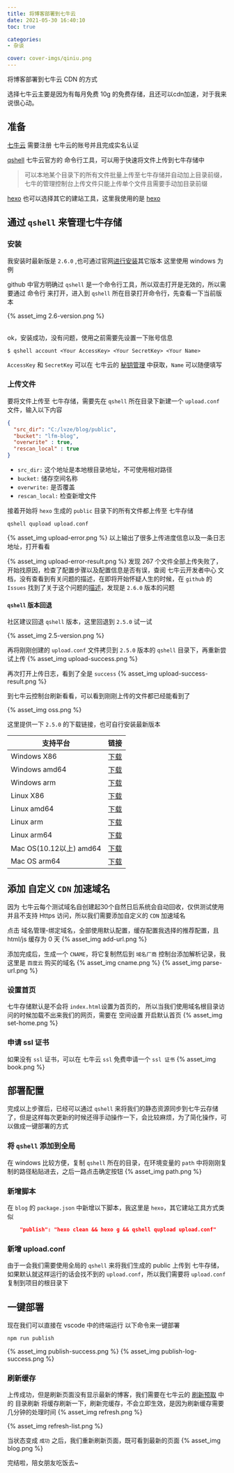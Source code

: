 ```yaml
---
title: 将博客部署到七牛云
date: 2021-05-30 16:40:10
toc: true

categories:
- 杂谈

cover: cover-imgs/qiniu.png
---
```

将博客部署到七牛云 CDN 的方式
<!-- more -->

选择七牛云主要是因为有每月免费 10g 的免费存储，且还可以cdn加速，对于我来说很心动。

## 准备

[七牛云](https://www.qiniu.com/)
  需要注册 七牛云的账号并且完成实名认证

[qshell](https://github.com/qiniu/)
  七牛云官方的 命令行工具，可以用于快速将文件上传到七牛存储中
  >可以本地某个目录下的所有文件批量上传至七牛存储并自动加上目录前缀，七牛的管理控制台上传文件只能上传单个文件且需要手动加目录前缀

[hexo](https://hexo.io/)
  也可以选择其它的建站工具，这里我使用的是 [hexo](https://hexo.io/)

## 通过 `qshell` 来管理七牛存储

### 安装 
我安装时最新版是 `2.6.0` ,也可通过官网[进行安装](https://github.com/qiniu/qshell#%E4%B8%8B%E8%BD%BD)其它版本
这里使用 windows 为例

github 中官方明确过 `qshell` 是一个命令行工具，所以双击打开是无效的，所以需要通过 命令行 来打开，进入到 `qshell` 所在目录打开命令行，先查看一下当前版本 

{% asset_img 2.6-version.png %}
<br/>
<br/>

ok，安装成功，没有问题，使用之前需要先设置一下账号信息

``` shell
$ qshell account <Your AccessKey> <Your SecretKey> <Your Name>
```
`AccessKey` 和 `SecretKey` 可以在 七牛云的 [秘钥管理](https://portal.qiniu.com/user/key) 中获取，`Name` 可以随便填写

### 上传文件
要将文件上传至 七牛存储，需要先在 `qshell` 所在目录下新建一个 `upload.conf` 文件，输入以下内容
``` json
{
  "src_dir": "C:/lvze/blog/public",
  "bucket": "lfm-blog",
  "overwrite" : true,
  "rescan_local" : true
}
```
- `src_dir:` 这个地址是本地根目录地址，不可使用相对路径
- `bucket:` 储存空间名称
- `overwrite:` 是否覆盖
- `rescan_local:` 检查新增文件


接着开始将 `hexo` 生成的 `public` 目录下的所有文件都上传至 七牛存储

``` shell
qshell qupload upload.conf
```

{% asset_img upload-error.png %}
以上输出了很多上传进度信息以及一条日志地址，打开看看

{% asset_img upload-error-result.png %}
发现 267 个文件全部上传失败了，开始找原因，检查了配置步骤以及配置信息是否有误，查阅 七牛云开发者中心 文档，没有查看到有关问题的描述，在即将开始怀疑人生的时候，在 `github` 的 `Issues` 找到了关于这个问题的[描述](https://github.com/qiniu/qshell/issues/314)，发现是 `2.6.0` 版本的问题


#### `qshell` 版本回退
社区建议回退 `qshell` 版本，这里回退到 `2.5.0` 试一试

{% asset_img 2.5-version.png %}

再将刚刚创建的 `upload.conf` 文件拷贝到 `2.5.0` 版本的 `qshell` 目录下，再重新尝试上传 
{% asset_img upload-success.png %}

再次打开上传日志，看到了全是 `success`
{% asset_img upload-success-result.png %}

到七牛云控制台刷新看看，可以看到刚刚上传的文件都已经能看到了

{% asset_img oss.png %}


这里提供一下 `2.5.0` 的下载链接，也可自行安装最新版本

| 支持平台                | 链接                                                                                               |
| ----------------------- | -------------------------------------------------------------------------------------------------- |
| Windows X86             | [下载](https://github.com/qiniu/qshell/releases/download/v2.5.0/qshell-v2.5.0-windows-386.zip)     |
| Windows amd64           | [下载](https://github.com/qiniu/qshell/releases/download/v2.5.0/qshell-v2.5.0-windows-amd64.zip)   |
| Windows arm             | [下载](https://github.com/qiniu/qshell/releases/download/v2.5.0/qshell-v2.5.0-windows-arm.zip)     |
| Linux X86               | [下载](https://github.com/qiniu/qshell/releases/download/v2.5.0/qshell-v2.5.0-linux-386.tar.gz)    |
| Linux amd64             | [下载](https://github.com/qiniu/qshell/releases/download/v2.5.0/qshell-v2.5.0-linux-amd64.tar.gz)  |
| Linux arm               | [下载](https://github.com/qiniu/qshell/releases/download/v2.5.0/qshell-v2.5.0-linux-arm.tar.gz)    |
| Linux arm64             | [下载](https://github.com/qiniu/qshell/releases/download/v2.5.0/qshell-v2.5.0-linux-arm64.tar.gz)  |
| Mac OS(10.12以上) amd64  | [下载](https://github.com/qiniu/qshell/releases/download/v2.5.0/qshell-v2.5.0-darwin-amd64.tar.gz) |
| Mac OS arm64            | [下载](https://github.com/qiniu/qshell/releases/download/v2.5.0/qshell-v2.6.0-darwin-arm64.tar.gz) |



## 添加 自定义 `CDN` 加速域名
因为 七牛云每个测试域名自创建起30个自然日后系统会自动回收，仅供测试使用并且不支持 Https 访问，所以我们需要添加自定义的 `CDN` 加速域名

点击 域名管理-绑定域名，全部使用默认配置，缓存配置我选择的推荐配置，且 html/js 缓存为 0 天
{% asset_img add-url.png %}

添加完成后，生成一个 `CNAME`，将它复制然后到 `域名厂商` 控制台添加解析记录，我这里是 `百度云` 购买的域名
{% asset_img cname.png %}
{% asset_img parse-url.png %}

### 设置首页
七牛存储默认是不会将 `index.html`设置为首页的， 所以当我们使用域名根目录访问的时候加载不出来我们的网页，需要在 空间设置 开启默认首页
{% asset_img set-home.png %}


### 申请 ssl 证书
如果没有 `ssl` 证书，可以在 七牛云 `ssl` 免费申请一个 `ssl 证书`
{% asset_img book.png %}


## 部署配置
完成以上步骤后，已经可以通过 `qshell` 来将我们的静态资源同步到七牛云存储了，但是这样每次更新的时候还得手动操作一下，会比较麻烦，为了简化操作，可以做成一键部署的方式

### 将 `qshell` 添加到全局
  在 windows 比较方便，复制 `qshell` 所在的目录，在环境变量的 `path` 中将刚刚复制的路径粘贴进去，之后一路点击确定按钮
{% asset_img path.png %}

### 新增脚本
  在 `blog` 的 `package.json` 中新增以下脚本，我这里是 `hexo`，其它建站工具方式类似

``` json 
    "publish": "hexo clean && hexo g && qshell qupload upload.conf"
```

### 新增 upload.conf
由于一会我们需要使用全局的 `qshell` 来将我们生成的 public 上传到 七牛存储，如果默认就这样运行的话会找不到的 `upload.conf`，所以我们需要将 `upload.conf` 复制到项目的根目录下


## 一键部署
现在我们可以直接在 vscode 中的终端运行 以下命令来一键部署

``` shell
npm run publish
```

{% asset_img publish-success.png %}
{% asset_img publish-log-success.png %}


### 刷新缓存
上传成功，但是刷新页面没有显示最新的博客，我们需要在七牛云的 [刷新预取](https://portal.qiniu.com/cdn/refresh-prefetch) 中的 目录刷新 将缓存刷新一下，刷新完缓存，不会立即生效，是因为刷新缓存需要几分钟的处理时间
{% asset_img refresh.png %}

{% asset_img refresh-list.png %}

当状态变成 `成功` 之后，我们重新刷新页面，既可看到最新的页面
{% asset_img blog.png %}

完结啦，陪女朋友吃饭去~
